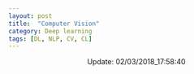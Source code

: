 ```yaml
---
layout: post
title:  "Computer Vision"
category: Deep learning
tags: [DL, NLP, CV, CL]
---
```






<center> Update: 02/03/2018_17:58:40</center>

  	
